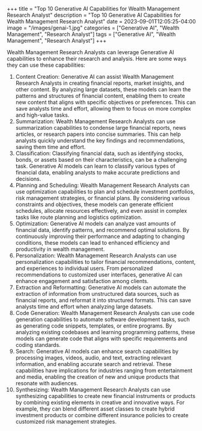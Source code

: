 +++
title = "Top 10 Generative AI Capabilities for Wealth Management Research Analyst"
description = "Top 10 Generative AI Capabilities for Wealth Management Research Analyst"
date = 2023-09-01T12:05:25-04:00
image = "/images/genai-1.jpg"
categories = ["Generative AI", "Wealth Management", "Research Analyst"]
tags = ["Generative AI", "Wealth Management", "Research Analyst"]
+++

Wealth Management Research Analysts can leverage Generative AI capabilities to enhance their research and analysis. Here are some ways they can use these capabilities:

1. Content Creation: Generative AI can assist Wealth Management Research Analysts in creating financial reports, market insights, and other content. By analyzing large datasets, these models can learn the patterns and structures of financial content, enabling them to create new content that aligns with specific objectives or preferences. This can save analysts time and effort, allowing them to focus on more complex and high-value tasks.
2. Summarization: Wealth Management Research Analysts can use summarization capabilities to condense large financial reports, news articles, or research papers into concise summaries. This can help analysts quickly understand the key findings and recommendations, saving them time and effort.
3. Classification: Classifying financial data, such as identifying stocks, bonds, or assets based on their characteristics, can be a challenging task. Generative AI models can learn to classify various types of financial data, enabling analysts to make accurate predictions and decisions.
4. Planning and Scheduling: Wealth Management Research Analysts can use optimization capabilities to plan and schedule investment portfolios, risk management strategies, or financial plans. By considering various constraints and objectives, these models can generate efficient schedules, allocate resources effectively, and even assist in complex tasks like route planning and logistics optimization.
5. Optimization: Generative AI models can analyze vast amounts of financial data, identify patterns, and recommend optimal solutions. By continuously improving their performance and adapting to changing conditions, these models can lead to enhanced efficiency and productivity in wealth management.
6. Personalization: Wealth Management Research Analysts can use personalization capabilities to tailor financial recommendations, content, and experiences to individual users. From personalized recommendations to customized user interfaces, generative AI can enhance engagement and satisfaction among clients.
7. Extraction and Reformatting: Generative AI models can automate the extraction of information from unstructured data sources, such as financial reports, and reformat it into structured formats. This can save analysts time and effort when analyzing large datasets.
8. Code Generation: Wealth Management Research Analysts can use code generation capabilities to automate software development tasks, such as generating code snippets, templates, or entire programs. By analyzing existing codebases and learning programming patterns, these models can generate code that aligns with specific requirements and coding standards.
9. Search: Generative AI models can enhance search capabilities by processing images, videos, audio, and text, extracting relevant information, and enabling accurate search and retrieval. These capabilities have implications for industries ranging from entertainment and media, enabling the creation of new and unique products that resonate with audiences.
10. Synthesizing: Wealth Management Research Analysts can use synthesizing capabilities to create new financial instruments or products by combining existing elements in creative and innovative ways. For example, they can blend different asset classes to create hybrid investment products or combine different insurance policies to create customized risk management strategies.